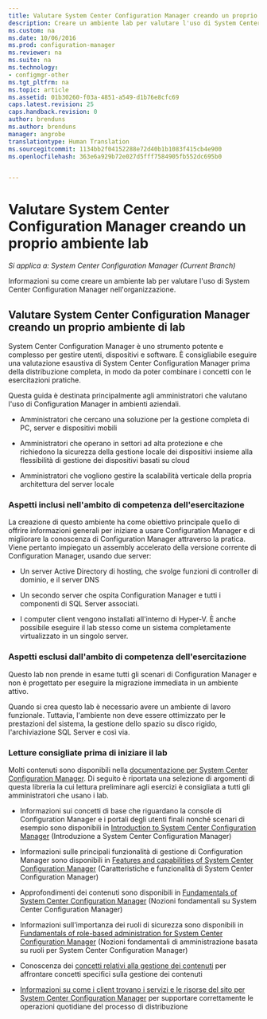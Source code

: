 ```yaml
---
title: Valutare System Center Configuration Manager creando un proprio ambiente lab
description: Creare un ambiente lab per valutare l'uso di System Center Configuration Manager nell'organizzazione.
ms.custom: na
ms.date: 10/06/2016
ms.prod: configuration-manager
ms.reviewer: na
ms.suite: na
ms.technology:
- configmgr-other
ms.tgt_pltfrm: na
ms.topic: article
ms.assetid: 01b30260-f03a-4851-a549-d1b76e8cfc69
caps.latest.revision: 25
caps.handback.revision: 0
author: brenduns
ms.author: brenduns
manager: angrobe
translationtype: Human Translation
ms.sourcegitcommit: 1134bb2f04152288e72d40b1b1083f415cb4e900
ms.openlocfilehash: 363e6a929b72e027d5fff7584905fb552dc695b0


---
```

# <a name="evaluate-system-center-configuration-manager-by-building-your-own-lab-environment"></a>Valutare System Center Configuration Manager creando un proprio ambiente lab

*Si applica a: System Center Configuration Manager (Current Branch)*

Informazioni su come creare un ambiente lab per valutare l'uso di System Center Configuration Manager nell'organizzazione.  

## <a name="evaluate-system-center-configuration-manager-by-building-your-own-lab-environment"></a>Valutare System Center Configuration Manager creando un proprio ambiente di lab  
 System Center Configuration Manager è uno strumento potente e complesso per gestire utenti, dispositivi e software. È consigliabile eseguire una valutazione esaustiva di System Center Configuration Manager prima della distribuzione completa, in modo da poter combinare i concetti con le esercitazioni pratiche.  

 Questa guida è destinata principalmente agli amministratori che valutano l'uso di Configuration Manager in ambienti aziendali.  

-   Amministratori che cercano una soluzione per la gestione completa di PC, server e dispositivi mobili  

-   Amministratori che operano in settori ad alta protezione e che richiedono la sicurezza della gestione locale dei dispositivi insieme alla flessibilità di gestione dei dispositivi basati su cloud  

-   Amministratori che vogliono gestire la scalabilità verticale della propria architettura del server locale  

### <a name="what-this-lab-does"></a>Aspetti inclusi nell'ambito di competenza dell'esercitazione  
 La creazione di questo ambiente ha come obiettivo principale quello di offrire informazioni generali per iniziare a usare Configuration Manager e di migliorare la conoscenza di Configuration Manager attraverso la pratica. Viene pertanto impiegato un assembly accelerato della versione corrente di Configuration Manager, usando due server:  

-   Un server Active Directory di hosting, che svolge funzioni di controller di dominio, e il server DNS  

-   Un secondo server che ospita Configuration Manager e tutti i componenti di SQL Server associati.  

-   I computer client vengono installati all'interno di Hyper-V. È anche possibile eseguire il lab stesso come un sistema completamente virtualizzato in un singolo server.  

### <a name="what-this-lab-does-not-do"></a>Aspetti esclusi dall'ambito di competenza dell'esercitazione  
 Questo lab non prende in esame tutti gli scenari di Configuration Manager e non è progettato per eseguire la migrazione immediata in un ambiente attivo.  

 Quando si crea questo lab è necessario avere un ambiente di lavoro funzionale. Tuttavia, l'ambiente non deve essere ottimizzato per le prestazioni del sistema, la gestione dello spazio su disco rigido, l'archiviazione SQL Server e così via.  

###  <a name="a-namebkmkevalreca-recommended-reading-prior-to-beginning-the-lab"></a><a name="BKMK_EvalRec"></a> Letture consigliate prima di iniziare il lab  
 Molti contenuti sono disponibili nella [documentazione per System Center Configuration Manager](http://docs.microsoft.com/sccm/). Di seguito è riportata una selezione di argomenti di questa libreria la cui lettura preliminare agli esercizi è consigliata a tutti gli amministratori che usano i lab.  

-   Informazioni sui concetti di base che riguardano la console di Configuration Manager e i portali degli utenti finali nonché scenari di esempio sono disponibili in [Introduction to System Center Configuration Manager](../../core/understand/introduction.md) (Introduzione a System Center Configuration Manager)  

-   Informazioni sulle principali funzionalità di gestione di Configuration Manager sono disponibili in [Features and capabilities of System Center Configuration Manager](../../core/plan-design/changes/features-and-capabilities.md) (Caratteristiche e funzionalità di System Center Configuration Manager)  

-   Approfondimenti dei contenuti sono disponibili in [Fundamentals of System Center Configuration Manager](../../core/understand/fundamentals.md) (Nozioni fondamentali su System Center Configuration Manager)  

-   Informazioni sull'importanza dei ruoli di sicurezza sono disponibili in [Fundamentals of role-based administration for System Center Configuration Manager](../../core/understand/fundamentals-of-role-based-administration.md) (Nozioni fondamentali di amministrazione basata su ruoli per System Center Configuration Manager)  

-   Conoscenza dei [concetti relativi alla gestione dei contenuti](../../core/plan-design/hierarchy/fundamental-concepts-for-content-management.md#bkmk_Concepts) per affrontare concetti specifici sulla gestione dei contenuti  

-   [Informazioni su come i client trovano i servizi e le risorse del sito per System Center Configuration Manager](../../core/plan-design/hierarchy/understand-how-clients-find-site-resources-and-services.md) per supportare correttamente le operazioni quotidiane del processo di distribuzione  



<!--HONumber=Nov16_HO1-->


